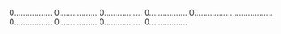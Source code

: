 0.................
0.................
0.................
0.................
0.................
.................
0.................
0.................
0.................
0.................
